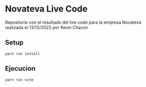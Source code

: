 # Novateva Live Code

Repositorio con el resultado del live code para la empresa Novateva realizada el 13/12/2022 por Kevin Chacón

## Setup

<code>yarn run install </code>

## Ejecucion
<code>yarn run vite</code>

